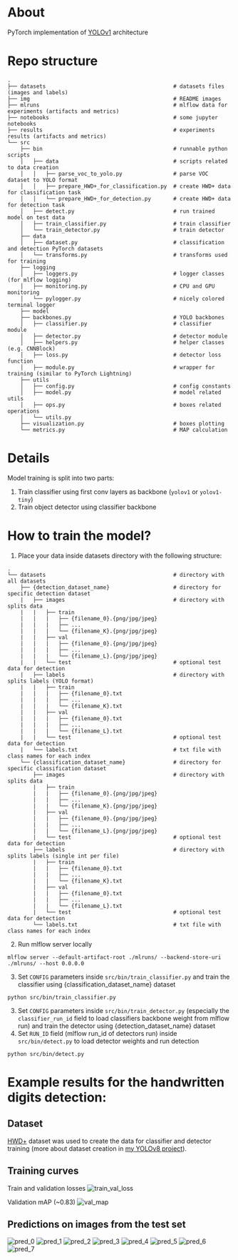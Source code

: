 # About
PyTorch implementation of [YOLOv1](https://arxiv.org/pdf/1506.02640.pdf) architecture

# Repo structure
```
.
├── datasets						                # datasets files (images and labels)
├── img						                        # README images
├── mlruns						                    # mlflow data for experiments (artifacts and metrics)
├── notebooks						                # some jupyter notebooks
├── results						                    # experiments results (artifacts and metrics)
└── src
    ├── bin						                    # runnable python scripts
    │   ├── data					                # scripts related to data creation
    │   │   ├── parse_voc_to_yolo.py			    # parse VOC dataset to YOLO format
    │   │   ├── prepare_HWD+_for_classification.py	# create HWD+ data for classification task
    │   │   └── prepare_HWD+_for_detection.py		# create HWD+ data for detection task
    │   ├── detect.py					            # run trained model on test data 
    │   ├── train_classifier.py			            # train classifier 
    │   └── train_detector.py				        # train detector
    ├── data						
    │   ├── dataset.py					            # classification and detection PyTorch datasets
    │   └── transforms.py				            # transforms used for training
    ├── logging
    │   ├── loggers.py					            # logger classes (for mlflow logging)
    │   ├── monitoring.py				            # CPU and GPU monitoring
    │   └── pylogger.py				                # nicely colored terminal logger
    ├── model
    ├── backbones.py				                # YOLO backbones
    │   ├── classifier.py				            # classifier module
    │   ├── detector.py				                # detector module
    │   ├── helpers.py					            # helper classes (e.g. CNNBlock)
    │   ├── loss.py					                # detector loss function
    │   ├── module.py					            # wrapper for training (similar to PyTorch Lightning)
    ├── utils
    │   ├── config.py					            # config constants
    │   ├── model.py					            # model related utils
    │   ├── ops.py					                # boxes related operations
    │   └── utils.py
    ├── visualization.py				            # boxes plotting
    └── metrics.py					                # MAP calculation
```

# Details
Model training is split into two parts:
1. Train classifier using first conv layers as backbone (`yolov1` or `yolov1-tiny`)
2. Train object detector using classifier backbone

# How to train the model?
1. Place your data inside datasets directory with the following structure:
```
.
└── datasets                                        # directory with all datasets
    ├── {detection_dataset_name}                    # directory for specific detection dataset
    |   ├── images                                  # directory with splits data
    |   |   ├── train
    |   |   |   ├── {filename_0}.{png/jpg/jpeg}        
    |   |   |   ├── ...
    |   |   |   └── {filename_K}.{png/jpg/jpeg}
    |   |   ├── val
    |   |   |   ├── {filename_0}.{png/jpg/jpeg}
    |   |   |   ├── ...
    |   |   |   └── {filename_L}.{png/jpg/jpeg}
    |   |   └── test                                # optional test data for detection
    |   ├── labels                                  # directory with splits labels (YOLO format)
    |   |   ├── train
    |   |   |   ├── {filename_0}.txt
    |   |   |   ├── ...
    |   |   |   └── {filename_K}.txt
    |   |   ├── val
    |   |   |   ├── {filename_0}.txt
    |   |   |   ├── ...
    |   |   |   └── {filename_L}.txt
    |   |   └── test                                # optional test data for detection
    |   └── labels.txt                              # txt file with class names for each index
    └── {classification_dataset_name}               # directory for specific classification dataset
        ├── images                                  # directory with splits data
        |   ├── train
        |   |   ├── {filename_0}.{png/jpg/jpeg}        
        |   |   ├── ...
        |   |   └── {filename_K}.{png/jpg/jpeg}
        |   ├── val
        |   |   ├── {filename_0}.{png/jpg/jpeg}
        |   |   ├── ...
        |   |   └── {filename_L}.{png/jpg/jpeg}
        |   └── test                                # optional test data for detection
        ├── labels                                  # directory with splits labels (single int per file)
        |   ├── train
        |   |   ├── {filename_0}.txt
        |   |   ├── ...
        |   |   └── {filename_K}.txt
        |   ├── val
        |   |   ├── {filename_0}.txt
        |   |   ├── ...
        |   |   └── {filename_L}.txt
        |   └── test                                # optional test data for detection
        └── labels.txt                              # txt file with class names for each index
```
2. Run mlflow server locally
```
mlflow server --default-artifact-root ./mlruns/ --backend-store-uri ./mlruns/ --host 0.0.0.0       
```
3. Set `CONFIG` parameters inside `src/bin/train_classifier.py` and train the classifier using {classification_dataset_name} dataset
```
python src/bin/train_classifier.py
```
3. Set `CONFIG` parameters inside `src/bin/train_detector.py` (especially the `classifier_run_id` field to load classifiers backbone weight from mlflow run) and train the detector  using {detection_dataset_name} dataset
4. Set `RUN_ID` field (mlflow run_id of detectors run) inside `src/bin/detect.py` to load detector weights and run detection
```
python src/bin/detect.py
```

# Example results for the handwritten digits detection:
## Dataset
[HWD+](https://www.ncbi.nlm.nih.gov/pmc/articles/PMC9702948/) dataset was used to create the data for classifier and detector training (more about dataset creation in [my YOLOv8 project](https://github.com/thawro/yolov8-digits-detection#yolo_hwd)).

## Training curves
Train and validation losses
![train_val_loss](img/train_val_loss.png)

Validation mAP (~0.83)
![val_map](img/val_map.png)

## Predictions on images from the test set
![pred_0](img/0.jpg)
![pred_1](img/1.jpg)
![pred_2](img/2.jpg)
![pred_3](img/3.jpg)
![pred_4](img/4.jpg)
![pred_5](img/5.jpg)
![pred_6](img/6.jpg)
![pred_7](img/7.jpg)

